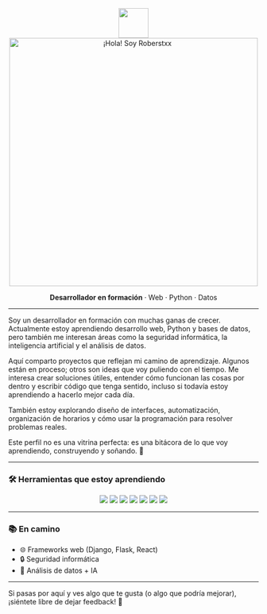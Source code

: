 <div align="center">
  <img src="https://emojis.slackmojis.com/emojis/images/1531845129/4308/blob-wave.gif?1531845129" width="60" />

  <img src="https://raw.githubusercontent.com/Roberstxx/Roberstxx/main/roberstxx-logooo.gif" alt="¡Hola! Soy Roberstxx" width="500"/>

  **Desarrollador en formación** · Web · Python · Datos

</div>

---

Soy un desarrollador en formación con muchas ganas de crecer. Actualmente estoy aprendiendo desarrollo web, Python y bases de datos, pero también me interesan áreas como la seguridad informática, la inteligencia artificial y el análisis de datos.

Aquí comparto proyectos que reflejan mi camino de aprendizaje. Algunos están en proceso; otros son ideas que voy puliendo con el tiempo. Me interesa crear soluciones útiles, entender cómo funcionan las cosas por dentro y escribir código que tenga sentido, incluso si todavía estoy aprendiendo a hacerlo mejor cada día.

También estoy explorando diseño de interfaces, automatización, organización de horarios y cómo usar la programación para resolver problemas reales.

Este perfil no es una vitrina perfecta: es una bitácora de lo que voy aprendiendo, construyendo y soñando. 🚀

---

### 🛠️ Herramientas que estoy aprendiendo

<div align="center">
  <p>
    <img src="https://img.shields.io/badge/HTML5-E34F26?style=for-the-badge&logo=html5&logoColor=white" />
    <img src="https://img.shields.io/badge/CSS3-1572B6?style=for-the-badge&logo=css3&logoColor=white" />
    <img src="https://img.shields.io/badge/JavaScript-F7DF1E?style=for-the-badge&logo=javascript&logoColor=black" />
    <img src="https://img.shields.io/badge/Python-3776AB?style=for-the-badge&logo=python&logoColor=white" />
    <img src="https://img.shields.io/badge/MongoDB-47A248?style=for-the-badge&logo=mongodb&logoColor=white" />
    <img src="https://img.shields.io/badge/SQL-4479A1?style=for-the-badge&logo=sqlite&logoColor=white" />
    <img src="https://img.shields.io/badge/GIT-E44C30?style=for-the-badge&logo=git&logoColor=white" />
  </p>
</div>

---

### 📚 En camino

- 🌐 Frameworks web (Django, Flask, React)
- 🔒 Seguridad informática
- 🤖 Análisis de datos + IA

---

Si pasas por aquí y ves algo que te gusta (o algo que podría mejorar), ¡siéntete libre de dejar feedback! 🙌
